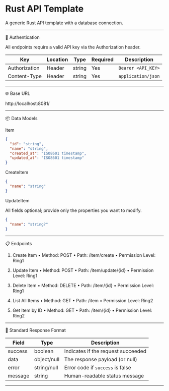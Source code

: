 # Rust API Template

A generic Rust API template with a database connection.

---

🔑 Authentication

All endpoints require a valid API key via the Authorization header.

| Key                  | Location | Type    | Required | Description                         |
|----------------------|----------|---------|----------|-------------------------------------|
| Authorization        | Header   | string  | Yes      | `Bearer <API_KEY>`                  |
| Content-Type         | Header   | string  | Yes      | `application/json`                  |

---
🌐 Base URL

http://localhost:8081/


---

📦 Data Models

Item
```json
{
  "id": "string",
  "name": "string",
  "created_at": "ISO8601 timestamp",
  "updated_at": "ISO8601 timestamp"
}
```
CreateItem
```json
{
  "name": "string"
}
```
UpdateItem

All fields optional; provide only the properties you want to modify.
```json
{
  "name": "string?"
}
```

---

📋 Endpoints

1. Create Item
	•	Method: POST
	•	Path: /item/create
	•	Permission Level: Ring1

2. Update Item
	•	Method: POST
	•	Path: /item/update/{id}
	•	Permission Level: Ring1

3. Delete Item
	•	Method: DELETE
	•	Path: /item/{id}
	•	Permission Level: Ring1

4. List All Items
	•	Method: GET
	•	Path: /item
	•	Permission Level: Ring2

5. Get Item by ID
	•	Method: GET
	•	Path: /item/{id}
	•	Permission Level: Ring2

---

💬 Standard Response Format

| Field    | Type        | Description                                 |
|----------|-------------|---------------------------------------------|
| success  | boolean     | Indicates if the request succeeded          |
| data     | object/null | The response payload (or null)              |
| error    | string/null | Error code if `success` is false            |
| message  | string      | Human-readable status message               |


---